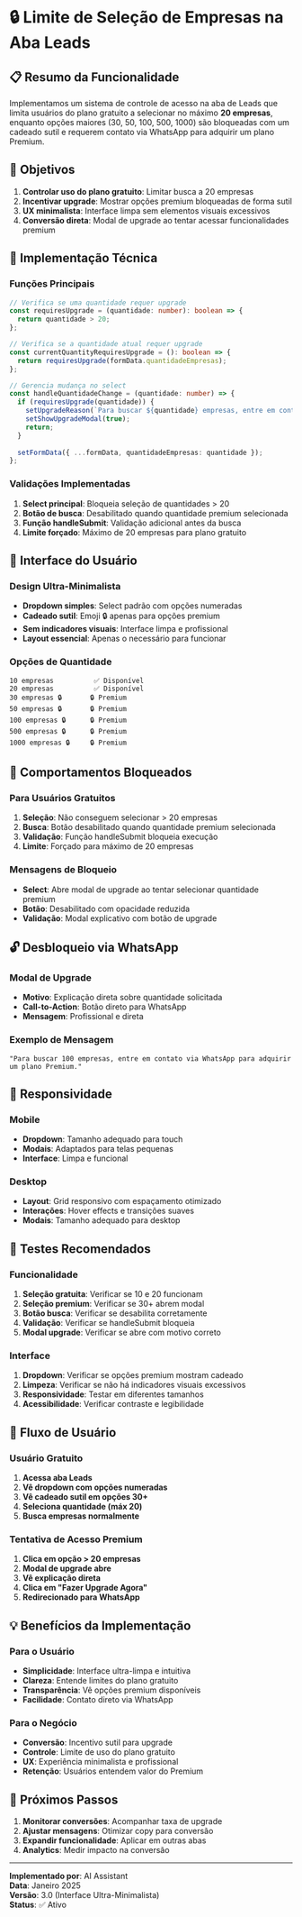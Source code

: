 # 🔒 Limite de Seleção de Empresas na Aba Leads

## 📋 **Resumo da Funcionalidade**

Implementamos um sistema de controle de acesso na aba de Leads que limita usuários do plano gratuito a selecionar no máximo **20 empresas**, enquanto opções maiores (30, 50, 100, 500, 1000) são bloqueadas com um cadeado sutil e requerem contato via WhatsApp para adquirir um plano Premium.

## 🎯 **Objetivos**

1. **Controlar uso do plano gratuito**: Limitar busca a 20 empresas
2. **Incentivar upgrade**: Mostrar opções premium bloqueadas de forma sutil
3. **UX minimalista**: Interface limpa sem elementos visuais excessivos
4. **Conversão direta**: Modal de upgrade ao tentar acessar funcionalidades premium

## 🔧 **Implementação Técnica**

### **Funções Principais**

```typescript
// Verifica se uma quantidade requer upgrade
const requiresUpgrade = (quantidade: number): boolean => {
  return quantidade > 20;
};

// Verifica se a quantidade atual requer upgrade
const currentQuantityRequiresUpgrade = (): boolean => {
  return requiresUpgrade(formData.quantidadeEmpresas);
};

// Gerencia mudança no select
const handleQuantidadeChange = (quantidade: number) => {
  if (requiresUpgrade(quantidade)) {
    setUpgradeReason(`Para buscar ${quantidade} empresas, entre em contato via WhatsApp para adquirir um plano Premium.`);
    setShowUpgradeModal(true);
    return;
  }
  
  setFormData({ ...formData, quantidadeEmpresas: quantidade });
};
```

### **Validações Implementadas**

1. **Select principal**: Bloqueia seleção de quantidades > 20
2. **Botão de busca**: Desabilitado quando quantidade premium selecionada
3. **Função handleSubmit**: Validação adicional antes da busca
4. **Limite forçado**: Máximo de 20 empresas para plano gratuito

## 🎨 **Interface do Usuário**

### **Design Ultra-Minimalista**

- **Dropdown simples**: Select padrão com opções numeradas
- **Cadeado sutil**: Emoji 🔒 apenas para opções premium
- **Sem indicadores visuais**: Interface limpa e profissional
- **Layout essencial**: Apenas o necessário para funcionar

### **Opções de Quantidade**

```
10 empresas          ✅ Disponível
20 empresas          ✅ Disponível
30 empresas 🔒       🔒 Premium
50 empresas 🔒       🔒 Premium
100 empresas 🔒      🔒 Premium
500 empresas 🔒      🔒 Premium
1000 empresas 🔒     🔒 Premium
```

## 🚫 **Comportamentos Bloqueados**

### **Para Usuários Gratuitos**

1. **Seleção**: Não conseguem selecionar > 20 empresas
2. **Busca**: Botão desabilitado quando quantidade premium selecionada
3. **Validação**: Função handleSubmit bloqueia execução
4. **Limite**: Forçado para máximo de 20 empresas

### **Mensagens de Bloqueio**

- **Select**: Abre modal de upgrade ao tentar selecionar quantidade premium
- **Botão**: Desabilitado com opacidade reduzida
- **Validação**: Modal explicativo com botão de upgrade

## 🔓 **Desbloqueio via WhatsApp**

### **Modal de Upgrade**

- **Motivo**: Explicação direta sobre quantidade solicitada
- **Call-to-Action**: Botão direto para WhatsApp
- **Mensagem**: Profissional e direta

### **Exemplo de Mensagem**

```
"Para buscar 100 empresas, entre em contato via WhatsApp para adquirir um plano Premium."
```

## 📱 **Responsividade**

### **Mobile**

- **Dropdown**: Tamanho adequado para touch
- **Modais**: Adaptados para telas pequenas
- **Interface**: Limpa e funcional

### **Desktop**

- **Layout**: Grid responsivo com espaçamento otimizado
- **Interações**: Hover effects e transições suaves
- **Modais**: Tamanho adequado para desktop

## 🧪 **Testes Recomendados**

### **Funcionalidade**

1. **Seleção gratuita**: Verificar se 10 e 20 funcionam
2. **Seleção premium**: Verificar se 30+ abrem modal
3. **Botão busca**: Verificar se desabilita corretamente
4. **Validação**: Verificar se handleSubmit bloqueia
5. **Modal upgrade**: Verificar se abre com motivo correto

### **Interface**

1. **Dropdown**: Verificar se opções premium mostram cadeado
2. **Limpeza**: Verificar se não há indicadores visuais excessivos
3. **Responsividade**: Testar em diferentes tamanhos
4. **Acessibilidade**: Verificar contraste e legibilidade

## 🔄 **Fluxo de Usuário**

### **Usuário Gratuito**

1. **Acessa aba Leads**
2. **Vê dropdown com opções numeradas**
3. **Vê cadeado sutil em opções 30+**
4. **Seleciona quantidade (máx 20)**
5. **Busca empresas normalmente**

### **Tentativa de Acesso Premium**

1. **Clica em opção > 20 empresas**
2. **Modal de upgrade abre**
3. **Vê explicação direta**
4. **Clica em "Fazer Upgrade Agora"**
5. **Redirecionado para WhatsApp**

## 💡 **Benefícios da Implementação**

### **Para o Usuário**

- **Simplicidade**: Interface ultra-limpa e intuitiva
- **Clareza**: Entende limites do plano gratuito
- **Transparência**: Vê opções premium disponíveis
- **Facilidade**: Contato direto via WhatsApp

### **Para o Negócio**

- **Conversão**: Incentivo sutil para upgrade
- **Controle**: Limite de uso do plano gratuito
- **UX**: Experiência minimalista e profissional
- **Retenção**: Usuários entendem valor do Premium

## 🚀 **Próximos Passos**

1. **Monitorar conversões**: Acompanhar taxa de upgrade
2. **Ajustar mensagens**: Otimizar copy para conversão
3. **Expandir funcionalidade**: Aplicar em outras abas
4. **Analytics**: Medir impacto na conversão

---

**Implementado por**: AI Assistant  
**Data**: Janeiro 2025  
**Versão**: 3.0 (Interface Ultra-Minimalista)  
**Status**: ✅ Ativo 